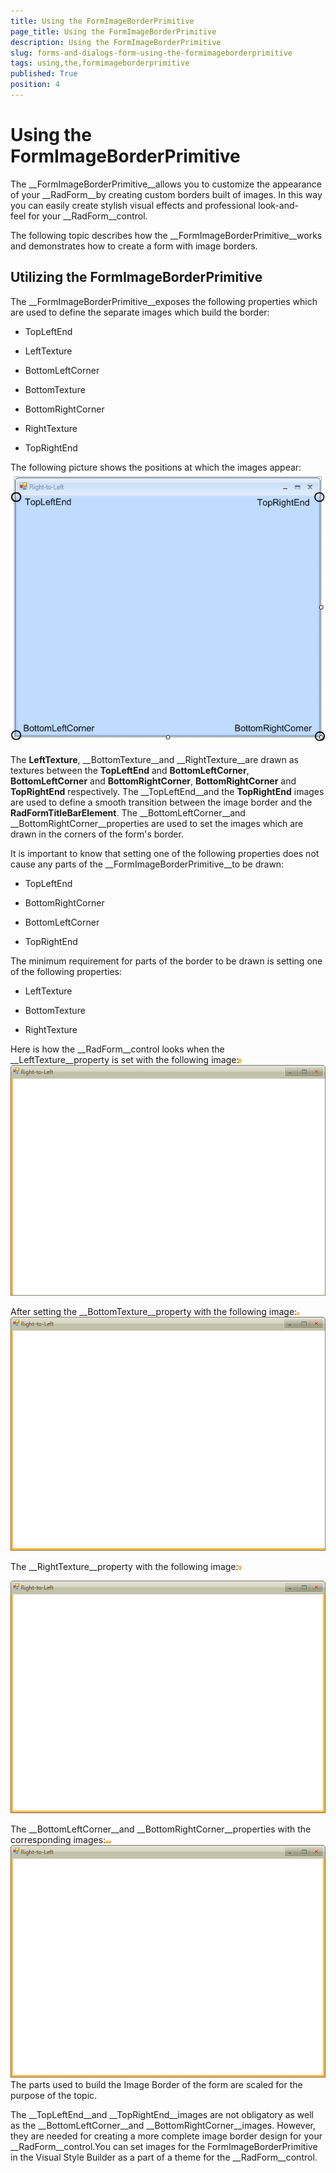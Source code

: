 ```yaml
---
title: Using the FormImageBorderPrimitive
page_title: Using the FormImageBorderPrimitive
description: Using the FormImageBorderPrimitive
slug: forms-and-dialogs-form-using-the-formimageborderprimitive
tags: using,the,formimageborderprimitive
published: True
position: 4
---
```


# Using the FormImageBorderPrimitive



The __FormImageBorderPrimitive__allows you to customize the appearance of your __RadForm__by creating custom borders built of images. In this way you can easily create stylish visual effects and professional look-and-feel for your __RadForm__control.

The following topic describes how the __FormImageBorderPrimitive__works and demonstrates how to create a form with image borders.

## Utilizing the FormImageBorderPrimitive

The __FormImageBorderPrimitive__exposes the following properties which are used to define the separate images which build the border:

* TopLeftEnd

* LeftTexture

* BottomLeftCorner

* BottomTexture

* BottomRightCorner

* RightTexture

* TopRightEnd

The following picture shows the positions at which the images appear:![forms-and-dialogs-form-using-the-formimageborderprimitive 001](images/forms-and-dialogs-form-using-the-formimageborderprimitive001.png)

The __LeftTexture__, __BottomTexture__and __RightTexture__are drawn as textures between the __TopLeftEnd__ and __BottomLeftCorner__, __BottomLeftCorner__ and __BottomRightCorner__, __BottomRightCorner__ and __TopRightEnd__ respectively. The __TopLeftEnd__and the __TopRightEnd__ images are used to define a smooth transition between the image border and the __RadFormTitleBarElement__. The __BottomLeftCorner__and __BottomRightCorner__properties are used to set the images which are drawn in the corners of the form's border.

It is important to know that setting one of the following properties does not cause any parts of the __FormImageBorderPrimitive__to be drawn:

* TopLeftEnd

* BottomRightCorner

* BottomLeftCorner

* TopRightEnd

The minimum requirement for parts of the border to be drawn is setting one of the following properties:

* LeftTexture

* BottomTexture

* RightTexture



Here is how the __RadForm__control looks when the __LeftTexture__property is set with the following image:![forms-and-dialogs-form-using-the-formimageborderprimitive 002](images/forms-and-dialogs-form-using-the-formimageborderprimitive002.bmp)![forms-and-dialogs-form-using-the-formimageborderprimitive 003](images/forms-and-dialogs-form-using-the-formimageborderprimitive003.png)

After setting the __BottomTexture__property with the following image:![forms-and-dialogs-form-using-the-formimageborderprimitive 004](images/forms-and-dialogs-form-using-the-formimageborderprimitive004.bmp)![forms-and-dialogs-form-using-the-formimageborderprimitive 005](images/forms-and-dialogs-form-using-the-formimageborderprimitive005.png)



The __RightTexture__property with the following image:![forms-and-dialogs-form-using-the-formimageborderprimitive 006](images/forms-and-dialogs-form-using-the-formimageborderprimitive006.bmp)

![forms-and-dialogs-form-using-the-formimageborderprimitive 007](images/forms-and-dialogs-form-using-the-formimageborderprimitive007.png)

The __BottomLeftCorner__and __BottomRightCorner__properties with the corresponding images:![forms-and-dialogs-form-using-the-formimageborderprimitive 008](images/forms-and-dialogs-form-using-the-formimageborderprimitive008.bmp)![forms-and-dialogs-form-using-the-formimageborderprimitive 010](images/forms-and-dialogs-form-using-the-formimageborderprimitive010.bmp)![forms-and-dialogs-form-using-the-formimageborderprimitive 009](images/forms-and-dialogs-form-using-the-formimageborderprimitive009.png)The parts used to build the Image Border of the form are scaled for the purpose of the topic.

The __TopLeftEnd__and __TopRightEnd__images are not obligatory as well as the __BottomLeftCorner__and __BottomRightCorner__images. However, they are needed for creating a more complete image border design for your __RadForm__control.You can set images for the FormImageBorderPrimitive in the Visual Style Builder as a part of a theme for the __RadForm__control.

